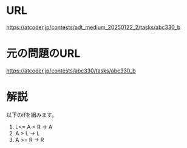 # URL
https://atcoder.jp/contests/adt_medium_20250122_2/tasks/abc330_b

# 元の問題のURL
https://atcoder.jp/contests/abc330/tasks/abc330_b

# 解説
以下のifを組みます。
1. L<= A < R → A
2. A > L → L
3. A >= R → R
